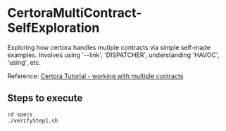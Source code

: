 # CertoraMultiContract-SelfExploration

Exploring how certora handles mutiple contracts via simple self-made examples.
Involves using '--link', 'DISPATCHER', understanding 'HAVOC', 'using', etc.

Reference: [Certora Tutorial - working with multiple contracts][docs]

[docs]:https://docs.certora.com/en/latest/docs/user-guide/multicontract/index.html#working-with-multiple-contracts

## Steps to execute
`cd specs`<br>
`./verifyStep1.sh`
